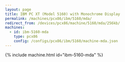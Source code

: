 ```yaml
---
layout: page
title: IBM PC XT (Model 5160) with Monochrome Display
permalink: /machines/pcx86/ibm/5160/mda/
redirect_from: /devices/pcx86/machine/5160/mda/256kb/
machines:
  - id: ibm-5160-mda
    type: pcx86
    config: /configs/pcx86/ibm/5160/machine-mda.json
---
```


{% include machine.html id="ibm-5160-mda" %}
